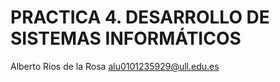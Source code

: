 # PRACTICA 4. DESARROLLO DE SISTEMAS INFORMÁTICOS

Alberto Rios de la Rosa
alu0101235929@ull.edu.es

